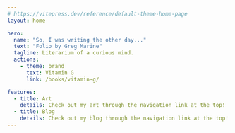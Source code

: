 ```yaml
---
# https://vitepress.dev/reference/default-theme-home-page
layout: home

hero:
  name: "So, I was writing the other day..."
  text: "Folio by Greg Marine"
  tagline: Literarium of a curious mind.
  actions:
    - theme: brand
      text: Vitamin G
      link: /books/vitamin-g/

features:
  - title: Art
    details: Check out my art through the navigation link at the top!
  - title: Blog
    details: Check out my blog through the navigation link at the top!
---
```


